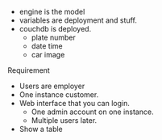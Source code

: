 - engine is the model
- variables are deployment and stuff.
- couchdb is deployed.
    - plate number
    - date time
    - car image

Requirement
- Users are employer
- One instance customer.
- Web interface that you can login.
    - One admin account on one instance.
    - Multiple users later.
- Show a table
